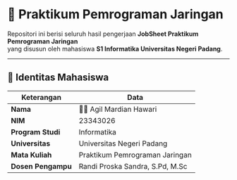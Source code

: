 # 🧩 Praktikum Pemrograman Jaringan

Repositori ini berisi seluruh hasil pengerjaan **JobSheet Praktikum Pemrograman Jaringan**  
yang disusun oleh mahasiswa **S1 Informatika Universitas Negeri Padang**.

---

## 👤 Identitas Mahasiswa

| Keterangan | Data |
|-------------|------|
| **Nama** | 🧑‍💻 Agil Mardian Hawari |
| **NIM** | 23343026 |
| **Program Studi** | Informatika |
| **Universitas** | Universitas Negeri Padang |
| **Mata Kuliah** | Praktikum Pemrograman Jaringan |
| **Dosen Pengampu** | Randi Proska Sandra, S.Pd, M.Sc |


